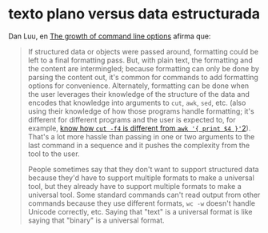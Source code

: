 # texto plano versus data estructurada
Dan Luu, en [The growth of command line options](https://danluu.com/cli-complexity/) afirma que:

>If structured data or objects were passed around, formatting could be left to a final formatting pass. But, with plain text, the formatting and the content are intermingled; because formatting can only be done by parsing the content out, it's common for commands to add formatting options for convenience. Alternately, formatting can be done when the user leverages their knowledge of the structure of the data and encodes that knowledge into arguments to `cut`, `awk`, `sed`, etc. (also using their knowledge of how those programs handle formatting; it's different for different programs and the user is expected to, for example, [know how `cut -f4` is different from `awk '{ print $4 }'`](https://unix.stackexchange.com/a/132322/261842)[2](https://danluu.com/cli-complexity/#fn:T)). That's a lot more hassle than passing in one or two arguments to the last command in a sequence and it pushes the complexity from the tool to the user.
>
>People sometimes say that they don't want to support structured data because they'd have to support multiple formats to make a universal tool, but they already have to support multiple formats to make a universal tool. Some standard commands can't read output from other commands because they use different formats, `wc -w` doesn't handle Unicode correctly, etc. Saying that "text" is a universal format is like saying that "binary" is a universal format.

